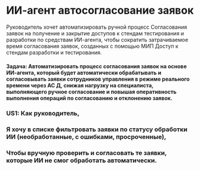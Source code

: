 # ИИ-агент автосогласование заявок

Руководитель хочет автоматизировать ручной процесс Согласования заявок на получение и 
закрытие доступов к стендам тестирования и разработки по средствам ИИ-агента, чтобы сократить
затрачиваемое время согласования заявок, созданных с помощью МИП Доступ к стендам разработки и тестирования.

#### Задача: Автоматизировать процесс согласования заявок на основе ИИ-агента, который будет автоматически обрабатывать и согласовывать заявки сотрудников управления в режиме реального времени через АС Д, снижая нагрузку на специалиста, выполняющего ручное согласование и повышая оперативность выполнения операций по согласованию и отклонению заявок.

### **US1:** Как **руководитель**,
### Я **хочу** в списке фильтровать заявки по статусу обработки ИИ (необработанные, с ошибками, просроченные),
### **Чтобы** вручную проверить и согласовать те заявки, которые ИИ не смог обработать автоматически.
